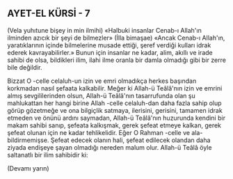 ## AYET-EL KÜRSİ - 7

(Vela yuhıtune bişey in min ilmihi) «Hal­buki insanlar Cenab-ı Allah'ın ilminden azıcık bir şeyi de bilmezler» (İlla bimaşae) «Ancak Cenab-ı Allah'ın, yaratıklarının içinde bilmelerine musade ettiği, şeref verdiği kulları idrak ederek kavrayabilirler.» Bunun için insanlar ne kadar, alim, akıllı ve irade sahibi de olsa, bildikleri ilim, ilahi ilme oranla bir damla ol­madığı gibi bir zerre bile değildir.

Bizzat O -celle celaluh-un izin ve emri olmadıkça herkes başından korkmadan nasıl şefaata kalkabilir. Meğer ki Allah-ü Teâlâ'nın izin ve emrini almış sevgililerinden olsun, Allah-ü Teâlâ'nın tasarrufunda olan şu mahlukattan her hangi birine Allah -celle celaluh-dan daha fazla sahip olup görüp gözetmeğe ve ona bilgiçlik satmaya, ilerisini, gerisini, tamamen idrak etmeden ve önünü ardını say­madan, Allah-ü Teâlâ'nın huzurunda kendini bir makam sahibi sanıp, şefeata kalkışmak, gerek şefeat etmeye kalkan, gerek şefeat olunan için ne kadar tehlikelidir. Eğer O Rah­man -celle ve ala- bildirmemişse. Şefeat edecek olanın hali, şefeat edilecek olandan daha ziyada endişeye şayan olmadığı nere­den malum olur. Allah-ü Teâlâ öyle saltanatlı bir ilim sahibidir ki:

(Devamı yarın)
